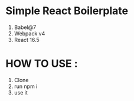 # Simple React Boilerplate

1. Babel@7
2. Webpack v4
3. React 16.5

# HOW TO USE :
1. Clone
2. run npm i
3. use it
